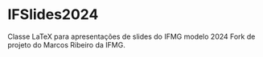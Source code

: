 # IFSlides2024
Classe LaTeX para apresentações de slides do IFMG modelo 2024
Fork de projeto do Marcos Ribeiro da IFMG.